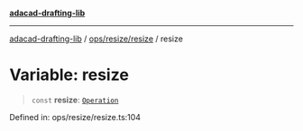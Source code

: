 [**adacad-drafting-lib**](../../../../README.md)

***

[adacad-drafting-lib](../../../../modules.md) / [ops/resize/resize](../README.md) / resize

# Variable: resize

> `const` **resize**: [`Operation`](../../../../objects/datatypes/type-aliases/Operation.md)

Defined in: ops/resize/resize.ts:104
